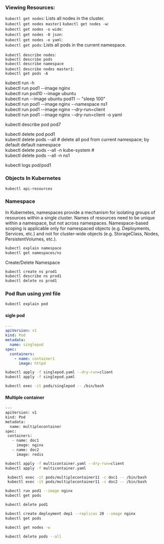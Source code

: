 
### Viewing Resources:
`kubectl get nodes`: Lists all nodes in the cluster. <br>
`kubectl get nodes master1`
`kubectl get nodes -w`:  <br>
`kubectl get nodes -o wide`:  <br>
`kubectl get nodes -0 json`:   <br>
`kubectl get nodes -o yaml`:  <br>
`kubectl get pods`: Lists all pods in the current namespace.  <br>

`kubectl describe nodes`: <br>
`kubectl describe pods`  <br>
`kubectl describe namespace`  <br>
`kubectl describe nodes master1`: <br>
`kubectl get pods -A` <br>


kubectl run -h  <br>
kubectl run pod1 --image nginx  <br>
kubectl run pod10 --image ubuntu  <br>
kubectl run --image ubuntu pod11 -- "sleep 100"  <br>
kubectl run pod1 --image nginx --namespace ns1  <br>
kubectl run pod1 --image nginx --dry-run=client  <br>
kubectl run pod1 --image nginx --dry-run=client -o yaml  <br>

kubectl describe pod pod7  <br>

kubectl delete pod pod1  <br>
kubectl delete pods --all  # delete all pod from current namespace; by default default namespace  <br>
kubectl delete pods --all -n kube-system #   <br>
kubectl delete pods --all -n ns1  <br>


kubectl logs pod/pod1  <br>


### Objects In Kubernetes
```bash
kubectl api-resources
```

### Namespace 
In Kubernetes, namespaces provide a mechanism for isolating groups of resources within a single cluster. Names of resources need to be unique within a namespace, but not across namespaces. Namespace-based scoping is applicable only for namespaced objects (e.g. Deployments, Services, etc.) and not for cluster-wide objects (e.g. StorageClass, Nodes, PersistentVolumes, etc.).
```bash
kubectl explain namespace
kubectl get namespaces/ns
```
Create/Delete Namespace
```bash
kubectl create ns prod1
kubectl describe ns prod1
kubectl delete ns prod1
```


### Pod Run using yml file 
```bash
kubectl explain pod
```

#### sigle pod
```yml
---
apiVersion: v1
kind: Pod
metadata:
  name: singlepod
spec:
  containers:
    - name: container1
      image: httpd
```
```bash
kubectl apply -f singlepod.yaml --dry-run=client
kubectl apply -f singlepod.yaml
```
```bash
kubectl exec -it pods/singlepod -- /bin/bash
```

#### Multiple container
```bash
---
apiVersion: v1
kind: Pod
metadata:
  name: multiplecontainer
spec:
 containers:
   - name: doc1
     image: nginx
   - name: doc2
     image: redis
```
```bash
kubectl apply -f multicontainer.yaml --dry-run=client
kubectl apply -f multicontainer.yaml
```
```bash
 kubectl exec -it pods/multiplecontainer11 -c doc1 -- /bin/bash
 kubectl exec -it pods/multiplecontainer11 -c doc2 -- /bin/bash
```







```bash
kubectl run pod1 --image nginx
kubectl get pods

kubectl delete pod1

kubectl create deployment dep1 --replicas 20 --image nginx
kubectl get pods

kubectl get nodes -w
```

```bash
kubectl delete pods --all
```
